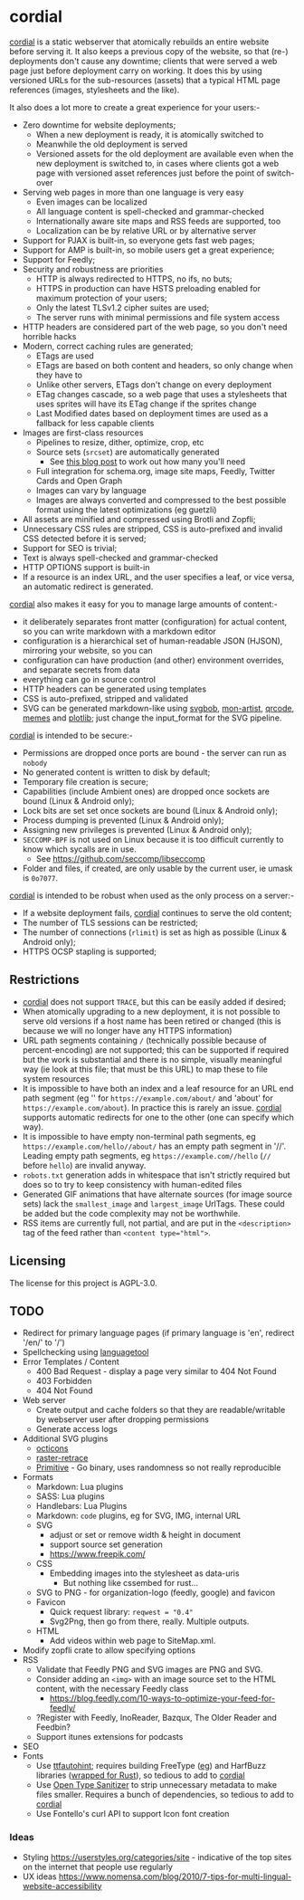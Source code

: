 # cordial

[cordial] is a static webserver that atomically rebuilds an entire website before serving it. It also keeps a previous copy of the website, so that (re-) deployments don't cause any downtime; clients that were served a web page just before deployment carry on working. It does this by using versioned URLs for the sub-resources (assets) that a typical HTML page references (images, stylesheets and the like). 

It also does a lot more to create a great experience for your users:-

* Zero downtime for website deployments;
	* When a new deployment is ready, it is atomically switched to
	* Meanwhile the old deployment is served
	* Versioned assets for the old deployment are available even when the new deployment is switched to, in cases where clients got a web page with versioned asset references just before the point of switch-over
* Serving web pages in more than one language is very easy
	* Even images can be localized
	* All language content is spell-checked and grammar-checked
	* Internationally aware site maps and RSS feeds are supported, too
	* Localization can be by relative URL or by alternative server
* Support for PJAX is built-in, so everyone gets fast web pages;
* Support for AMP is built-in, so mobile users get a great experience;
* Support for Feedly;
* Security and robustness are priorities
	* HTTP is always redirected to HTTPS, no ifs, no buts;
	* HTTPS in production can have HSTS preloading enabled for maximum protection of your users;
	* Only the latest TLSv1.2 cipher suites are used;
	* The server runs with minimal permissions and file system access
* HTTP headers are considered part of the web page, so you don't need horrible hacks
* Modern, correct caching rules are generated;
	* ETags are used
	* ETags are based on both content and headers, so only change when they have to
	* Unlike other servers, ETags don't change on every deployment
	* ETag changes cascade, so a web page that uses a stylesheets that uses sprites will have its ETag change if the sprites change
	* Last Modified dates based on deployment times are used as a fallback for less capable clients
* Images are first-class resources
	* Pipelines to resize, dither, optimize, crop, etc
	* Source sets (`srcset`) are automatically generated
		* See [this blog post](https://mattwilcox.net/web-development/keeping-srcset-and-sizes-under-control) to work out how many you'll need
	* Full integration for schema.org, image site maps, Feedly, Twitter Cards and Open Graph
	* Images can vary by language
	* Images are always converted and compressed to the best possible format using the latest optimizations (eg guetzli)
* All assets are minified and compressed using Brotli and Zopfli;
* Unnecessary CSS rules are stripped, CSS is auto-prefixed and invalid CSS detected before it is served;
* Support for SEO is trivial;
* Text is always spell-checked and grammar-checked
* HTTP OPTIONS support is built-in
* If a resource is an index URL, and the user specifies a leaf, or vice versa, an automatic redirect is generated.

[cordial] also makes it easy for you to manage large amounts of content:-

* it deliberately separates front matter (configuration) for actual content, so you can write markdown with a markdown editor
* configuration is a hierarchical set of human-readable JSON (HJSON), mirroring your website, so you can 
* configuration can have production (and other) environment overrides, and separate secrets from data
* everything can go in source control
* HTTP headers can be generated using templates
* CSS is auto-prefixed, stripped and validated
* SVG can be generated markdown-like using [svgbob](https://github.com/ivanceras/svgbobrus), [mon-artist](https://github.com/pnkfelix/mon-artist/blob/master/src/lit/src/test_data.md), [qrcode](https://docs.rs/qrcode/0.5.0/qrcode/), [memes](https://docs.rs/memenhancer/0.1.0/memenhancer/) and [plotlib](); just change the input_format for the SVG pipeline.

[cordial] is intended to be secure:-

* Permissions are dropped once ports are bound - the server can run as `nobody`
* No generated content is written to disk by default;
* Temporary file creation is secure;
* Capabilities (include Ambient ones) are dropped once sockets are bound (Linux & Android only);
* Lock bits are set set once sockets are bound (Linux & Android only);
* Process dumping is prevented (Linux & Android only);
* Assigning new privileges is prevented (Linux & Android only);
* `SECCOMP-BPF` is not used on Linux because it is too difficult currently to know which sycalls are in use.
	* See <https://github.com/seccomp/libseccomp>
* Folder and files, if created, are only usable by the current user, ie umask is `0o7077`.

[cordial] is intended to be robust when used as the only process on a server:-

* If a website deployment fails, [cordial] continues to serve the old content;
* The number of TLS sessions can be restricted;
* The number of connections (`rlimit`) is set as high as possible (Linux & Android only);
* HTTPS OCSP stapling is supported;


## Restrictions

* [cordial] does not support `TRACE`, but this can be easily added if desired;
* When atomically upgrading to a new deployment, it is not possible to serve old versions if a host name has been retired or changed (this is because we will no longer have any HTTPS information)
* URL path segments containing `/` (technically possible because of percent-encoding) are not supported; this can be supported if required but the work is substantial and there is no simple, visually meaningful way (ie look at this file; that must be this URL) to map these to file system resources
* It is impossible to have both an index and a leaf resource for an URL end path segment (eg '' for `https://example.com/about/` and 'about' for `https://example.com/about`). In practice this is rarely an issue. [cordial] supports automatic redirects for one to the other (one can specify which way).
* It is impossible to have empty non-terminal path segments, eg `https://example.com/hello//about/` has an empty path segment in '//'. Leading empty path segments, eg `https://example.com//hello` (`//` before `hello`) are invalid anyway.
* `robots.txt` generation adds in whitespace that isn't strictly required but does so to try to keep consistency with human-edited files
* Generated GIF animations that have alternate sources (for image source sets) lack the `smallest_image` and `largest_image` UrlTags. These could be added but the code complexity may not be worthwhile.
* RSS items are currently full, not partial, and are put in the `<description>` tag of the feed rather than `<content type="html">`.


## Licensing

The license for this project is AGPL-3.0.



## TODO
* Redirect for primary language pages (if primary language is 'en', redirect '/en/' to '/')
* Spellchecking using [languagetool](https://www.languagetool.org/)
* Error Templates / Content
	* 400 Bad Request - display a page very similar to 404 Not Found
	* 403 Forbidden
	* 404 Not Found
* Web server
	* Create output and cache folders so that they are readable/writable by webserver user after dropping permissions
	* Generate access logs
* Additional SVG plugins
	* [octicons](https://docs.rs/octicons/0.1.1/octicons/)
	* [raster-retrace](https://crates.io/crates/raster-retrace)
	* [Primitive](https://www.michaelfogleman.com/projects/primitive/) - Go binary, uses randomness so not really reproducible
* Formats
	* Markdown: Lua plugins
	* SASS: Lua plugins
	* Handlebars: Lua Plugins
	* Markdown: `code` plugins, eg for SVG, IMG, internal URL
	* SVG
		- adjust or set or remove width & height in document
		- support source set generation
		- https://www.freepik.com/
	* CSS
		* Embedding images into the stylesheet as data-uris
			* But nothing like cssembed for rust...
	* SVG to PNG - for organization-logo (feedly, google) and favicon
	* Favicon
		* Quick request library: `reqwest = "0.4"`
		* Svg2Png, then go from there, really. Multiple outputs.
	* HTML
		* Add videos within web page to SiteMap.xml.
* Modify zopfli crate to allow specifying options
* RSS
	* Validate that Feedly PNG and SVG images are PNG and SVG.
	* Consider adding an `<img>` with an image source set to the HTML content, with the necessary Feedly class
		* <https://blog.feedly.com/10-ways-to-optimize-your-feed-for-feedly/>
	* ?Register with Feedly, InoReader, Bazqux, The Older Reader and Feedbin?
	* Support itunes extensions for podcasts
* SEO
* Fonts
	* Use [ttfautohint](https://www.freetype.org/ttfautohint/); requires building FreeType ([eg](https://github.com/servo/libfreetype2/)) and HarfBuzz libraries ([wrapped for Rust](https://github.com/servo/rust-harfbuzz/blob/master/harfbuzz-sys/build.rs)), so tedious to add to [cordial]
	* Use [Open Type Sanitizer](https://github.com/khaledhosny/ots) to strip unnecessary metadata to make files smaller. Requires a bunch of dependencies, so tedious to add to [cordial]
	* Use Fontello's curl API to support Icon font creation

### Ideas
* Styling <https://userstyles.org/categories/site> - indicative of the top sites on the internet that people use regularly
* UX ideas <https://www.nomensa.com/blog/2010/7-tips-for-multi-lingual-website-accessibility>

[cordial]: https://github.com/lemonrock/cordial "cordial GitHub page"
